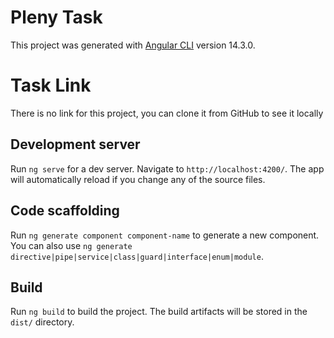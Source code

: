 # Pleny Task

This project was generated with [Angular CLI](https://github.com/angular/angular-cli) version 14.3.0.

# Task Link

There is no link for this project, you can clone it from GitHub to see it locally

## Development server

Run `ng serve` for a dev server. Navigate to `http://localhost:4200/`. The app will automatically reload if you change any of the source files.

## Code scaffolding

Run `ng generate component component-name` to generate a new component. You can also use `ng generate directive|pipe|service|class|guard|interface|enum|module`.

## Build

Run `ng build` to build the project. The build artifacts will be stored in the `dist/` directory.
